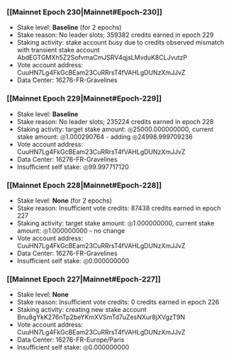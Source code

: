 ### [[Mainnet Epoch 230|Mainnet#Epoch-230]]
* Stake level: **Baseline** (for 2 epochs)
* Stake reason: No leader slots; 359382 credits earned in epoch 229
* Staking activity: stake account busy due to credits observed mismatch with transient stake account AbdEGTGMXh5Z2SofvmaCmJSRV4qjsLMvduK8CLJvutzP
* Vote account address: CuuHN7Lg4FkGcBEam23CuRRrsT4fVAHLgDUNzXmJJvZ
* Data Center: 16276-FR-Gravelines
### [[Mainnet Epoch 229|Mainnet#Epoch-229]]
* Stake level: **Baseline**
* Stake reason: No leader slots; 235224 credits earned in epoch 228
* Staking activity: target stake amount: ◎25000.000000000, current stake amount: ◎1.000290764 - adding ◎24998.999709236
* Vote account address: CuuHN7Lg4FkGcBEam23CuRRrsT4fVAHLgDUNzXmJJvZ
* Data Center: 16276-FR-Gravelines
* Insufficient self stake: ◎99.997717120
### [[Mainnet Epoch 228|Mainnet#Epoch-228]]
* Stake level: **None** (for 2 epochs)
* Stake reason: Insufficient vote credits: 87438 credits earned in epoch 227
* Staking activity: target stake amount: ◎1.000000000, current stake amount: ◎1.000000000 - no change
* Vote account address: CuuHN7Lg4FkGcBEam23CuRRrsT4fVAHLgDUNzXmJJvZ
* Data Center: 16276-FR-Gravelines
* Insufficient self stake: ◎0.000000000
### [[Mainnet Epoch 227|Mainnet#Epoch-227]]
* Stake level: **None**
* Stake reason: Insufficient vote credits: 0 credits earned in epoch 226
* Staking activity: creating new stake account Bnu8gYkK276nTp2beYKmXVSmTd7uZesNXur8jXVgzT9N
* Vote account address: CuuHN7Lg4FkGcBEam23CuRRrsT4fVAHLgDUNzXmJJvZ
* Data Center: 16276-FR-Europe/Paris
* Insufficient self stake: ◎0.000000000